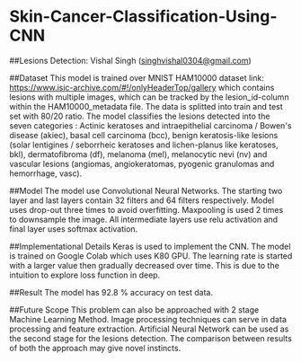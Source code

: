 # Skin-Cancer-Classification-Using-CNN
##Lesions Detection:
 Vishal Singh (singhvishal0304@gmail.com)

##Dataset
This model is trained over MNIST HAM10000 dataset link: https://www.isic-archive.com/#!/onlyHeaderTop/gallery which contains lesions with multiple images, which can be tracked by the lesion_id-column within the HAM10000_metadata file. The data is splitted into train and test set with 80/20 ratio. The model classifies the lesions detected into the seven categories : Actinic keratoses and intraepithelial carcinoma / Bowen's disease (akiec), basal cell carcinoma (bcc), benign keratosis-like lesions (solar lentigines / seborrheic keratoses and lichen-planus like keratoses, bkl), dermatofibroma (df), melanoma (mel), melanocytic nevi (nv) and vascular lesions (angiomas, angiokeratomas, pyogenic granulomas and hemorrhage, vasc).

##Model
The model use Convolutional Neural Networks. The starting two layer and last layers contain 32 filters and 64 filters respectively. Model uses drop-out three times to avoid overfitting. Maxpooling is used 2 times to downsample the image. All intermediate layers use relu activation and final layer uses softmax activation.

##Implementational Details
Keras is used to implement the CNN. The model is trained on Google Colab which uses K80 GPU. The learning rate is started with a larger value then gradually decreased over time. This is due to the intuition to explore loss function in deep.

##Result
The model has 92.8 % accuracy on test data.

##Future Scope
This problem can also be approached with 2 stage Machine Learning Method. Image processing techniques can serve in data processing and feature extraction. Artificial Neural Network can be used as the second stage for the lesions detection. The comparison between results of both the approach may give novel instincts.
